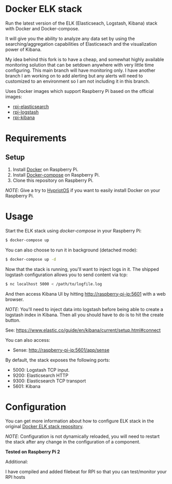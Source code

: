 # Docker ELK stack

Run the latest version of the ELK (Elasticseach, Logstash, Kibana) stack with Docker and Docker-compose.

It will give you the ability to analyze any data set by using the searching/aggregation capabilities of Elasticseach and the visualization power of Kibana.

My idea behind this fork is to have a cheap, and somewhat highly available monitoring solution that can be setdown anywhere with very little time configuring. This main branch will have monitoring only.  I have another branch I am working on to add alerting but any alerts will need to customized to an environment so I am not including it in this branch.

Uses Docker images which support Raspberry Pi based on the official images:

* [rpi-elasticsearch](https://hub.docker.com/r/ind3x/rpi-elasticsearch/)
* [rpi-logstash](https://hub.docker.com/r/ind3x/rpi-logstash/)
* [rpi-kibana](https://hub.docker.com/r/ind3x/rpi-kibana/)

# Requirements

## Setup

1. Install [Docker](http://docker.io) on Raspberry Pi.
2. Install [Docker-compose](http://docs.docker.com/compose/install/) on Raspberry Pi.
3. Clone this repository on Raspberry Pi.

*NOTE*: Give a try to [HypriotOS](http://blog.hypriot.com/) if you want to easily install Docker on your Raspberry Pi.


# Usage

Start the ELK stack using *docker-compose* in your Raspberry Pi:

```bash
$ docker-compose up
```

You can also choose to run it in background (detached mode):

```bash
$ docker-compose up -d
```

Now that the stack is running, you'll want to inject logs in it. The shipped logstash configuration allows you to send content via tcp:

```bash
$ nc localhost 5000 < /path/to/logfile.log
```

And then access Kibana UI by hitting [http://raspberry-pi-ip:5601](http://raspberry-pi-ip:5601) with a web browser.

*NOTE*: You'll need to inject data into logstash before being able to create a logstash index in Kibana. Then all you should have to do is to
hit the create button.

See: https://www.elastic.co/guide/en/kibana/current/setup.html#connect

You can also access:
* Sense: [http://raspberry-pi-ip:5601/app/sense](http://raspberry-pi-ip:5601/app/sense)

By default, the stack exposes the following ports:
* 5000: Logstash TCP input.
* 9200: Elasticsearch HTTP
* 9300: Elasticsearch TCP transport
* 5601: Kibana

# Configuration

You can get more information about how to configure ELK stack in the original [Docker ELK stack repository](https://github.com/deviantony/docker-elk).

*NOTE*: Configuration is not dynamically reloaded, you will need to restart the stack after any change in the configuration of a component.

**Tested on Raspberry Pi 2**

Additional:

I have compiled and added filebeat for RPI so that you can test/monitor your RPI hosts
